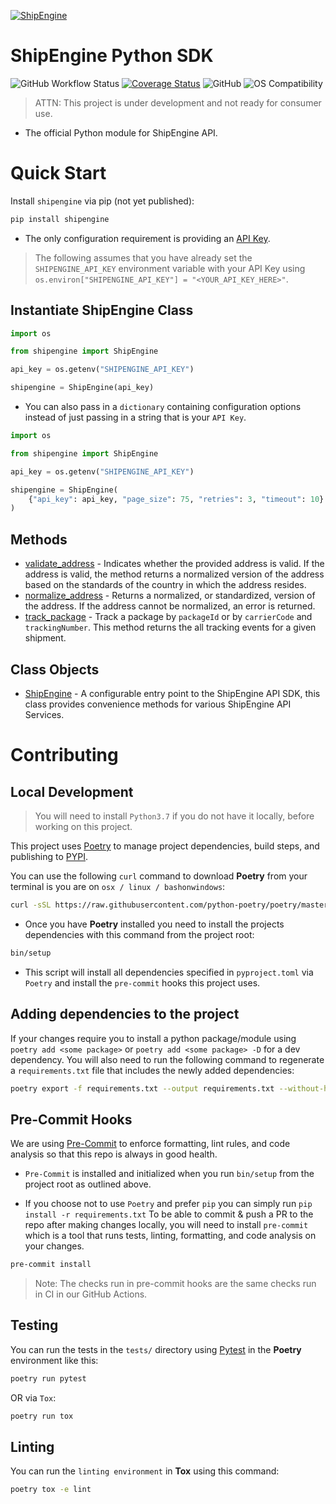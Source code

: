 [![ShipEngine](https://shipengine.github.io/img/shipengine-logo-wide.png)](https://shipengine.com)

ShipEngine Python SDK
=====================

![GitHub Workflow Status](https://img.shields.io/github/workflow/status/ShipEngine/shipengine-python/Python%20package?label=shipengine-python&logo=github&logoColor=white)
[![Coverage Status](https://coveralls.io/repos/github/ShipEngine/shipengine-python/badge.svg?branch=main)](https://coveralls.io/github/ShipEngine/shipengine-python?branch=main)
![GitHub](https://img.shields.io/github/license/shipengine/shipengine-python?color=blue)
![OS Compatibility](https://shipengine.github.io/img/badges/os-badges.svg)

> ATTN: This project is under development and not ready for consumer use.

- The official Python module for ShipEngine API.

Quick Start
===========

Install `shipengine` via pip (not yet published):
```bash
pip install shipengine
```

- The only configuration requirement is providing an [API Key](https://www.shipengine.com/docs/auth/#api-keys "ShipEngine Authentication Docs").

> The following assumes that you have already set the `SHIPENGINE_API_KEY` environment variable with your API Key using `os.environ["SHIPENGINE_API_KEY"] = "<YOUR_API_KEY_HERE>"`.

Instantiate ShipEngine Class
----------------------------

```python
import os

from shipengine import ShipEngine

api_key = os.getenv("SHIPENGINE_API_KEY")

shipengine = ShipEngine(api_key)
```
- You can also pass in a `dictionary` containing configuration options instead of just passing in a string that is your `API Key`.

```python
import os

from shipengine import ShipEngine

api_key = os.getenv("SHIPENGINE_API_KEY")

shipengine = ShipEngine(
    {"api_key": api_key, "page_size": 75, "retries": 3, "timeout": 10}
)
```

Methods
-------
- [validate_address](./docs/address_validation_example.md "Validate Address method documentation") - Indicates whether the provided address is valid. If the
  address is valid, the method returns a normalized version of the address based on the standards of the country in
  which the address resides.
- [normalize_address](./docs/normalize_address_example.md "Normalize Address method documentation") - Returns a normalized, or standardized, version of the
  address. If the address cannot be normalized, an error is returned.
- [track_package](./docs/track_package_example.md "Track Package method documentation") - Track a package by `packageId` or by `carrierCode` and `trackingNumber`. This method returns
the all tracking events for a given shipment.

Class Objects
-------------
- [ShipEngine]() - A configurable entry point to the ShipEngine API SDK, this class provides convenience methods
  for various ShipEngine API Services.

Contributing
============

Local Development
-----------------
> You will need to install `Python3.7` if you do not have it locally, before working on this project.

This project uses [Poetry]() to manage project dependencies, build steps, and publishing to [PYPI]().

You can use the following `curl` command to download **Poetry** from your terminal is you are
on `osx / linux / bashonwindows`:

```bash
curl -sSL https://raw.githubusercontent.com/python-poetry/poetry/master/get-poetry.py | python -
```

- Once you have **Poetry** installed you need to install the projects dependencies with this command from the project root:

```bash
bin/setup
```
- This script will install all dependencies specified in `pyproject.toml` via `Poetry` and install the `pre-commit` hooks
this project uses.

## Adding dependencies to the project
If your changes require you to install a python package/module using `poetry add <some package>` or
`poetry add <some package> -D` for a dev dependency. You will also need to run the following command to
regenerate a `requirements.txt` file that includes the newly added dependencies:
```bash
poetry export -f requirements.txt --output requirements.txt --without-hashes --dev
```

## Pre-Commit Hooks
We are using [Pre-Commit](https://pre-commit.com/) to enforce formatting, lint rules, and code analysis so that
this repo is always in good health.
- `Pre-Commit` is installed and initialized when you run `bin/setup` from the project root as outlined above.

- If you choose not to use `Poetry` and prefer `pip` you can simply run `pip install -r requirements.txt`
To be able to commit & push a PR to the repo after making changes locally, you will need to install `pre-commit` which
is a tool that runs tests, linting, formatting, and code analysis on your changes.
```bash
pre-commit install
```
> Note: The checks run in pre-commit hooks are the same checks run in CI in our GitHub Actions.

Testing
-------
You can run the tests in the `tests/` directory using [Pytest]() in the **Poetry** environment like this:

```bash
poetry run pytest
```

OR via `Tox`:

```bash
poetry run tox
```

Linting
-------
You can run the `linting environment` in **Tox** using this command:

```bash
poetry tox -e lint
```
